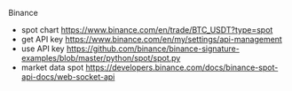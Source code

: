 Binance

- spot chart <https://www.binance.com/en/trade/BTC_USDT?type=spot>
- get API key <https://www.binance.com/en/my/settings/api-management>
- use API key <https://github.com/binance/binance-signature-examples/blob/master/python/spot/spot.py>
- market data spot https://developers.binance.com/docs/binance-spot-api-docs/web-socket-api